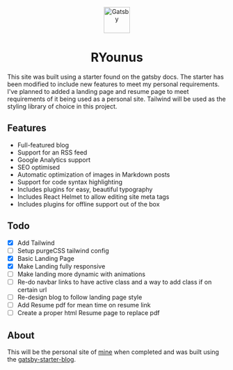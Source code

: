 <p align="center">
  <a href="https://www.gatsbyjs.org">
    <img alt="Gatsby" src="https://www.gatsbyjs.org/monogram.svg" width="60" />
  </a>
</p>
<h1 align="center">
  RYounus
</h1>

This site was built using a starter found on the gatsby docs. The starter has been modified to include new features to meet my personal requirements. I've planned to added a landing page and resume page to meet requirements of it being used as a personal site. Tailwind will be used as the styling library of choice in this project.

## Features
- Full-featured blog
- Support for an RSS feed
- Google Analytics support
- SEO optimised
- Automatic optimization of images in Markdown posts
- Support for code syntax highlighting
- Includes plugins for easy, beautiful typography
- Includes React Helmet to allow editing site meta tags
- Includes plugins for offline support out of the box

## Todo
- [x] Add Tailwind
- [ ] Setup purgeCSS tailwind config
- [x] Basic Landing Page
- [x] Make Landing fully responsive
- [ ] Make landing more dynamic with animations
- [ ] Re-do navbar links to have active class and a way to add class if on certain url
- [ ] Re-design blog to follow landing page style
- [ ] Add Resume pdf for mean time on resume link
- [ ] Create a proper html Resume page to replace pdf

## About
This will be the personal site of [mine](https://github.com/rahman95) when completed and was built using the [gatsby-starter-blog](https://gatsby-starter-blog-demo.netlify.com/).
